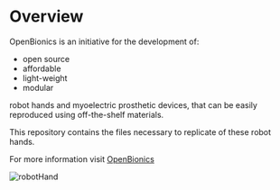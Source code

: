 # Overview

OpenBionics is an initiative for the development of:
* open source
* affordable
* light-weight
* modular

robot hands and myoelectric prosthetic devices, that can be easily reproduced using off-the-shelf materials.

This repository contains the files necessary to replicate of these robot hands.

For more information visit [OpenBionics](http://www.openbionics.org/)

![robotHand](https://raw.github.com/zisi/openBionics/master/Pics/robotHand.png)
